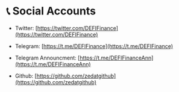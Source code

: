 # 📞 Social Accounts

* Twitter: [https://twitter.com/DEFIFinance](https://twitter.com/DEFIFinance)
* Telegram: [https://t.me/DEFIFinance](https://t.me/DEFIFinance)
* Telegram Announcment: [https://t.me/DEFIFinanceAnn](https://t.me/DEFIFinanceAnn)
* Github: [https://github.com/zedatgithub](https://github.com/zedatgithub)

  ​
